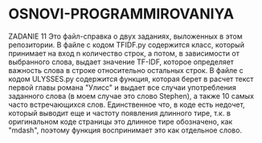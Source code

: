 # OSNOVI-PROGRAMMIROVANIYA
ZADANIE 11
Это файл-справка о двух заданиях, выложенных в этом репозитории.
В файле с кодом TFIDF.py содержится класс, который принимает на вход n количество строк, а потом, в зависимости от выбранного слова, выдает значение TF-IDF, которое определяет важность слова в строке относительно остальных строк.
В файле с кодом ULYSSES.py содержится функция, которая берет в расчет текст первой главы романа "Улисс" и выдает все случаи употребления заданного слова (в моем случае это слово Stephen), а также 10 самых часто встречающихся слов. Единственное что, в коде есть недочет, который выводит еще и частоту появления длинного тире, т.к. в оригинальном коде страницы это длинное тире обозначено, как "mdash", поэтому функция воспринимает это как отдельное слово. 
